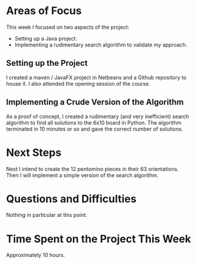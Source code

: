 # Areas of Focus

This week I focused on two aspects of the project:
* Setting up a Java project.
* Implementing a rudimentary search algorithm to validate my approach.

## Setting up the Project
I created a maven / JavaFX project in Netbeans and a Github repository to house it. I also attended the opening session of the course.

## Implementing a Crude Version of the Algorithm
As a proof of concept, I created a rudimentary (and very inefficient) search algorithm to find all solutions to the 6x10 board in Python. The algorithm terminated in 10 minutes or so and gave the correct number of solutions.

# Next Steps
Next I intend to create the 12 pentomino pieces in their 63 orientations. Then I will implement a simple version of the search algorithm.

# Questions and Difficulties
Nothing in particular at this point.

# Time Spent on the Project This Week
Approximately 10 hours.
